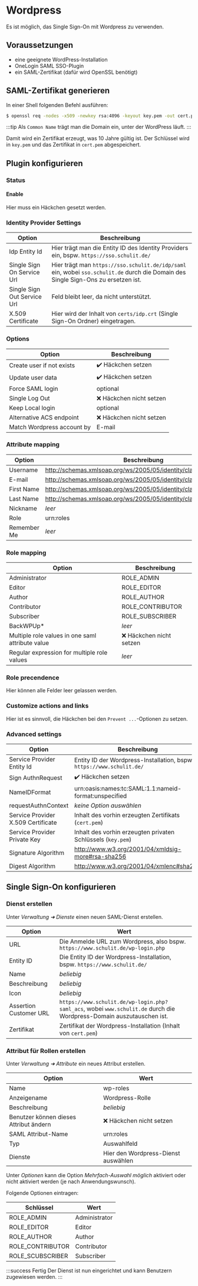 # Wordpress

Es ist möglich, das Single Sign-On mit Wordpress zu verwenden. 

## Voraussetzungen

* eine geeignete WordPress-Installation
* OneLogin SAML SSO-Plugin
* ein SAML-Zertifikat (dafür wird OpenSSL benötigt)

## SAML-Zertifikat generieren

In einer Shell folgenden Befehl ausführen:

```bash
$ openssl req -nodes -x509 -newkey rsa:4096 -keyout key.pem -out cert.pem -sha256 -days 3650
```

:::tip
Als `Common Name` trägt man die Domain ein, unter der WordPress läuft.
:::

Damit wird ein Zertifikat erzeugt, was 10 Jahre gültig ist. Der Schlüssel wird in `key.pem` und das Zertifikat in `cert.pem`
abgespeichert.

## Plugin konfigurieren

### Status

#### Enable

Hier muss ein Häckchen gesetzt werden.

### Identity Provider Settings

| Option                      | Beschreibung                                                                                                                       |
|-----------------------------|------------------------------------------------------------------------------------------------------------------------------------|
| Idp Entity Id               | Hier trägt man die Entity ID des Identity Providers ein, bspw. `https://sso.schulit.de/`                                           |
| Single Sign On Service Url  | Hier trägt man `https://sso.schulit.de/idp/saml` ein, wobei `sso.schulit.de` durch die Domain des Single Sign-Ons zu ersetzen ist. |
| Single Sign Out Service Url | Feld bleibt leer, da nicht unterstützt.                                                                                            |
| X.509 Certificate           | Hier wird der Inhalt von `certs/idp.crt` (Single Sign-On Ordner) eingetragen.                                                      |

### Options

| Option                     | Beschreibung            |
|----------------------------|-------------------------|
| Create user if not exists  | ✔️ Häckchen setzen       |
| Update user data           | ✔️ Häckchen setzen       |
| Force SAML login           | optional                |
| Single Log Out             | ❌ Häckchen nicht setzen |
| Keep Local login           | optional                |
| Alternative ACS endpoint   | ❌ Häckchen nicht setzen |
| Match Wordpress account by | E-mail                  |

### Attribute mapping

| Option      | Beschreibung                                                       |
|-------------|--------------------------------------------------------------------|
| Username    | http://schemas.xmlsoap.org/ws/2005/05/identity/claims/emailaddress |
| E-mail      | http://schemas.xmlsoap.org/ws/2005/05/identity/claims/emailaddress |
| First Name  | http://schemas.xmlsoap.org/ws/2005/05/identity/claims/givenname    |
| Last Name   | http://schemas.xmlsoap.org/ws/2005/05/identity/claims/surname      |
| Nickname    | *leer*                                                             |
| Role        | urn:roles                                                          |
| Remember Me | *leer*                                                             |

### Role mapping

| Option                                           | Beschreibung            |
|--------------------------------------------------|-------------------------|
| Administrator                                    | ROLE_ADMIN              |
| Editor                                           | ROLE_EDITOR             |
| Author                                           | ROLE_AUTHOR             |
| Contributor                                      | ROLE_CONTRIBUTOR        |
| Subscriber                                       | ROLE_SUBSCRIBER         |
| BackWPUp*                                        | *leer*                  |
| Multiple role values in one saml attribute value | ❌ Häckchen nicht setzen |
| Regular expression for multiple role values      | *leer*                  |

### Role precendence

Hier können alle Felder leer gelassen werden.

### Customize actions and links

Hier ist es sinnvoll, die Häckchen bei den `Prevent ...`-Optionen zu setzen.

### Advanced settings

| Option                             | Beschreibung                                                          |
|------------------------------------|-----------------------------------------------------------------------|
| Service Provider Entity Id         | Entity ID der Wordpress-Installation, bspw. `https://www.schulit.de/` |
| Sign AuthnRequest                  | ✔️ Häckchen setzen                                                     |
| NameIDFormat                       | urn:oasis:names:tc:SAML:1.1:nameid-format:unspecified                 |
| requestAuthnContext                | *keine Option auswählen*                                              |
| Service Provider X.509 Certificate | Inhalt des vorhin erzeugten Zertifikats (`cert.pem`)                  |
| Service Provider Private Key       | Inhalt des vorhin erzeugten privaten Schlüssels (`key.pem`)           |
| Signature Algorithm                | http://www.w3.org/2001/04/xmldsig-more#rsa-sha256                     |
| Digest Algorithm                   | http://www.w3.org/2001/04/xmlenc#sha256                               |

## Single Sign-On konfigurieren

### Dienst erstellen

Unter *Verwaltung ➜ Dienste* einen neuen SAML-Dienst erstellen.

| Option                 | Wert                                                                                                                 |
|------------------------|----------------------------------------------------------------------------------------------------------------------|
| URL                    | Die Anmelde URL zum Wordpress, also bspw. `https://www.schulit.de/wp-login.php`                                      |
| Entity ID              | Die Entity ID der Wordpress-Installation, bspw. `https://www.schulit.de/`                                            |
| Name                   | *beliebig*                                                                                                           |
| Beschreibung           | *beliebig*                                                                                                           |
| Icon                   | *beliebig*                                                                                                           |
| Assertion Customer URL | `https://www.schulit.de/wp-login.php?saml_acs`, wobei `www.schulit.de` durch die Wordpress-Domain auszutauschen ist. |
| Zertifikat             | Zertifikat der Wordpress-Installation (Inhalt von `cert.pem`)                                                        |

### Attribut für Rollen erstellen

Unter *Verwaltung ➜ Attribute* ein neues Attribut erstellen.

| Option                                 | Wert                                |
|----------------------------------------|-------------------------------------|
| Name                                   | wp-roles                            |
| Anzeigename                            | Wordpress-Rolle                     |
| Beschreibung                           | *beliebig*                          |
| Benutzer können dieses Attribut ändern | ❌ Häckchen nicht setzen             |
| SAML Attribut-Name                     | urn:roles                           |
| Typ                                    | Auswahlfeld                         |
| Dienste                                | Hier den Wordpress-Dienst auswählen |

Unter *Optionen* kann die Option *Mehrfach-Auswahl möglich* aktiviert oder nicht aktiviert werden (je nach Anwendungswunsch).

Folgende Optionen eintragen:

| Schlüssel        | Wert          |
|------------------|---------------|
| ROLE_ADMIN       | Administrator |
| ROLE_EDITOR      | Editor        |
| ROLE_AUTHOR      | Author        |
| ROLE_CONTRIBUTOR | Contributor   |
| ROLE_SCUBSCRIBER | Subscriber    |

:::success Fertig
Der Dienst ist nun eingerichtet und kann Benutzern zugewiesen werden.
:::